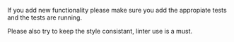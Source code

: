 If you add new functionality please make sure you add the appropiate tests and the tests are running.

Please also try to keep the style consistant, linter use is a must.

